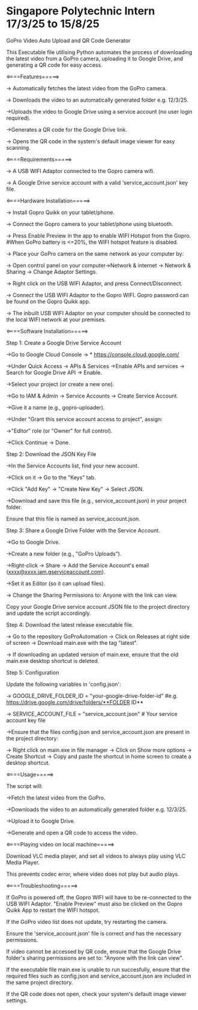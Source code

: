 # Singapore Polytechnic Intern 17/3/25 to 15/8/25

GoPro Video Auto Upload and QR Code Generator

This Executable file utilising Python automates the process of downloading the latest video from a GoPro camera, uploading it to Google Drive, and generating a QR code for easy access.

<====Features=====>

-> Automatically fetches the latest video from the GoPro camera.

-> Downloads the video to an automatically generated folder e.g. 12/3/25.

->Uploads the video to Google Drive using a service account (no user login required).

->Generates a QR code for the Google Drive link.

-> Opens the QR code in the system's default image viewer for easy scanning.

<====Requirements=====>

-> A USB WIFI Adaptor connected to the Gopro camera wifi.

-> A Google Drive service account with a valid 'service_account.json' key file.

<====Hardware Installation=====>

-> Install Gopro Quikk on your tablet/phone.

-> Connect the Gopro camera to your tablet/phone using bluetooth.

-> Press Enable Preview in the app to enable WIFI Hotspot from the Gopro. #When GoPro battery is <=20%, the WIFI hotspot feature is disabled.

-> Place your GoPro camera on the same network as your computer by:

-> Open control panel on your computer->Network & internet -> Network & Sharing -> Change Adaptor Settings.

-> Right click on the USB WIFI Adaptor, and press Connect/Disconnect.

-> Connect the USB WIFI Adaptor to the Gopro WIFI. Gopro password can be found on the Gopro Quikk app.

-> The inbuilt USB WIFI Adaptor on your computer should be connected to the local WIFI network at your premises.

<====Software Installation=====>

Step 1: Create a Google Drive Service Account

->Go to Google Cloud Console → * https://console.cloud.google.com/

->Under Quick Access -> APIs & Services ->Enable APIs and services -> Search for Google Drive API -> Enable.

->Select your project (or create a new one).

->Go to IAM & Admin → Service Accounts → Create Service Account.

->Give it a name (e.g., gopro-uploader).

->Under "Grant this service account access to project", assign:

->"Editor" role (or "Owner" for full control).

->Click Continue → Done.

Step 2: Download the JSON Key File

->In the Service Accounts list, find your new account.

->Click on it → Go to the "Keys" tab.

->Click "Add Key" → "Create New Key" → Select JSON.

->Download and save this file (e.g., service_account.json) in your project folder.

Ensure that this file is named as service_account.json.

Step 3: Share a Google Drive Folder with the Service Account.

->Go to Google Drive.

->Create a new folder (e.g., "GoPro Uploads").

->Right-click → Share → Add the Service Account's email (xxxx@xxxx.iam.gserviceaccount.com).

->Set it as Editor (so it can upload files).

-> Change the Sharing Permissions to: Anyone with the link can view. 

Copy your Google Drive service account JSON file to the project directory and update the script accordingly.

Step 4: Download the latest release executable file.

-> Go to the repository GoProAutomation -> Click on Releases at right side of screen -> Download main.exe with the tag "latest".

-> If downloading an updated version of main.exe, ensure that the old main.exe desktop shortcut is deleted.

Step 5: Configuration

Update the following variables in 'config.json':

-> GOOGLE_DRIVE_FOLDER_ID = "your-google-drive-folder-id" #e.g. https://drive.google.com/drive/folders/**FOLDER ID**

-> SERVICE_ACCOUNT_FILE = "service_account.json" # Your service account key file

->Ensure that the files config.json and service_account.json are present in the project directory:

-> Right click on main.exe in file manager -> Click on Show more options -> Create Shortcut -> Copy and paste the shortcut in home screen to create a desktop shortcut.

<====Usage=====>

The script will:

->Fetch the latest video from the GoPro.

->Downloads the video to an automatically generated folder e.g. 12/3/25.

->Upload it to Google Drive.

->Generate and open a QR code to access the video.

<====Playing video on local machine=====>

Download VLC media player, and set all videos to always play using VLC Media Player.

This prevents codec error, where video does not play but audio plays.

<====Troubleshooting=====>

If GoPro is powered off, the Gopro WIFI will have to be re-connected to the USB WIFI Adaptor. "Enable Preview" must also be clicked on the Gopro Quikk App to restart the WIFI hotspot.

If the GoPro video list does not update, try restarting the camera.

Ensure the 'service_account.json' file is correct and has the necessary permissions.

If video cannot be accessed by QR code, ensure that the Google Drive folder's sharing permissions are set to: "Anyone with the link can view". 

If the executable file main.exe is unable to run succesfully, ensure that the required files such as config.json and service_account.json are included in the same project directory.

If the QR code does not open, check your system's default image viewer settings.
